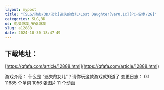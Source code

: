 ```yaml
---
layout: mypost
title: "[SLG/动态/3D/汉化]迷失的女儿/Lost Daughter[Ver0.1c][PC+安卓/2G]"
categories: SLG,3D
os: 电脑游戏,安卓游戏
slug: a12888
date: 2024-10-30 18:47:49
---
```


## 下载地址：

[https://qfafa.com/article/12888.html](https://qfafa.com/article/12888.html)

游戏介绍：
什么是 “迷失的女儿”？请你玩这款游戏就知道了
变更日志：
0.1
11685 个单词
1056 张图片
11 个动画